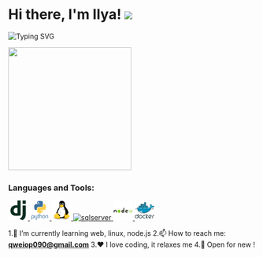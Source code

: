 # Hi there, I'm Ilya! <img src="https://media.giphy.com/media/hvRJCLFzcasrR4ia7z/giphy.gif" width="30px"/>
![Typing SVG](https://readme-typing-svg.herokuapp.com?color=%ffffff&lines=Backend+developer+from+Russia)

<img src="https://media0.giphy.com/media/6FT3QE3AJMfwJDZBNr/giphy.gif" width="250" height="250"/>

<h3 align="left">Languages and Tools:</h3>
<p align="left"> <a href="https://www.djangoproject.com/" target="_blank" rel="noreferrer"> <img src="https://github.com/devicons/devicon/blob/master/icons/django/django-plain.svg" alt="django" width="40" height="40"/> </a> <a href="https://www.python.org/" target="_blank" rel="noreferrer"> <img src="https://github.com/devicons/devicon/blob/master/icons/python/python-original-wordmark.svg" alt="python" width="40" height="40"/> </a> <a href="https://www.linux.org/" target="_blank" rel="noreferrer"> <img src="https://github.com/devicons/devicon/blob/master/icons/linux/linux-original.svg" alt="linux" width="40" height="40"/> </a> <a href="https://www.microsoft.com/en-us/sql-server/sql-server-2019" target="_blank" rel="noreferrer"> <img src="https://camo.githubusercontent.com/42dfd0950d93092d82d677877fe87d5bab1e2acccc1110bf0f9dd755988ccb7e/68747470733a2f2f7777772e7376677265706f2e636f6d2f73686f772f3330333232392f6d6963726f736f66742d73716c2d7365727665722d6c6f676f2e737667" alt="sqlserver" width="40" height="40"/> </a> <a href="https://nodejs.org/en/" target="_blank" rel="noreferrer"> <img src="https://github.com/devicons/devicon/blob/master/icons/nodejs/nodejs-original-wordmark.svg" alt="nodejs" width="40" height="40"/> </a> <a href="https://www.photoshop.com/en" target="_blank" rel="noreferrer"> <img src="https://github.com/devicons/devicon/blob/master/icons/docker/docker-original-wordmark.svg" alt="docker" width="40" height="40"/> </a></p>

1.🌱 I’m currently learning web, linux, node.js
2.📫 How to reach me: **qweiop090@gmail.com**
3.❤️ I love coding, it relaxes me
4.🚪 Open for new !
